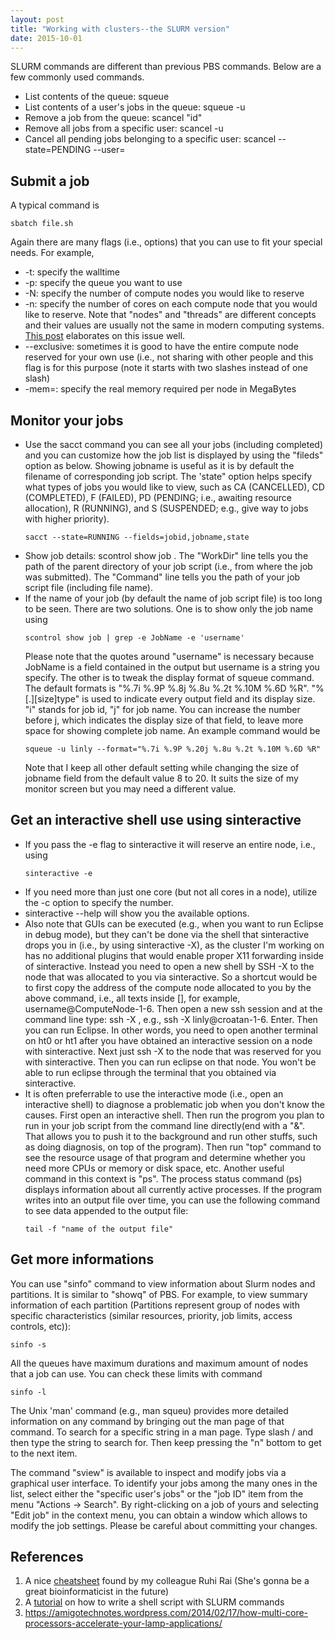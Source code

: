 ```yaml
---
layout: post
title: "Working with clusters--the SLURM version"
date: 2015-10-01
---
```

SLURM commands are different than previous PBS commands. Below are a few commonly used commands.
<ul>
<li>List contents of the queue: squeue</li>
<li>List contents of a user's jobs in the queue: squeue -u <username></li>
<li>Remove a job from the queue: scancel "id"</li>
<li>Remove all jobs from a specific user: scancel -u <username></li>
<li>Cancel all pending jobs belonging to a specific user: scancel --state=PENDING --user=<username></li>
</ul>

<h2>Submit a job</h2>
A typical command is
<pre><code>sbatch file.sh</code></pre>
Again there are many flags (i.e., options) that you can use to fit your special needs. For example,
<ul>
<li>-t: specify the walltime</li>
<li>-p: specify the queue you want to use</li>
<li>-N: specify the number of compute nodes you would like to reserve</li>
<li>-n: specify the number of cores on each compute node that you would like to reserve. Note that "nodes" and "threads" are different concepts and their values are usually not the same in modern computing systems. <a href="https://amigotechnotes.wordpress.com/2014/02/17/how-multi-core-processors-accelerate-your-lamp-applications/">This post</a> elaborates on this issue well.</li>
<li>--exclusive: sometimes it is good to have the entire compute node reserved for your own use (i.e., not sharing with other people and this flag is for this purpose (note it starts with two slashes instead of one slash)</li>
<li>-mem=<MB>: specify the real memory required per node in MegaBytes</li>
</ul>
<h2>Monitor your jobs</h2>
<ul>
<li>Use the sacct command you can see all your jobs (including completed) and you can customize how the job list is displayed by using the "fileds" option as below. Showing jobname is useful as it is by default the filename of corresponding job script. The 'state" option helps specify what types of jobs you would like to view, such as CA (CANCELLED), CD (COMPLETED), F (FAILED), PD (PENDING; i.e., awaiting resource allocation), R (RUNNING), and S (SUSPENDED; e.g., give way to jobs with higher priority).
<pre><code>sacct --state=RUNNING --fields=jobid,jobname,state</code></pre>
</li>
<li>Show job details: scontrol show job <jobID>. The "WorkDir" line tells you the path of the parent directory of your job script (i.e., from where the job was submitted). The "Command" line tells you the path of your job script file (including file name).</li>
<li>If the name of your job (by default the name of job script file) is too long to be seen. There are two solutions. One is to show only the job name using
<pre><code>scontrol show job | grep -e JobName -e 'username'</code></pre>
Please note that the quotes around "username" is necessary because JobName is a field contained in the output but username is a string you specify.
The other is to tweak the display format of squeue command. The default formats is "%.7i %.9P %.8j %.8u %.2t %.10M %.6D %R". "%[.][size]type" is used to indicate every output field and its display size. "i" stands for job id, "j" for job name. You can increase the number before j, which indicates the display size of that field, to leave more space for showing complete job name. An example command would be
<pre><code>squeue -u linly --format="%.7i %.9P %.20j %.8u %.2t %.10M %.6D %R"</code></pre>
Note that I keep all other default setting while changing the size of jobname field from the default value 8 to 20. It suits the size of my monitor screen but you may need a different value.
</li>
</ul>
<h2>Get an interactive shell use using sinteractive</h2>
<ul>
<li>If you pass the -e flag to sinteractive it will reserve an entire node, i.e., using
<pre><code>sinteractive -e</code></pre>
</li>
<li>If you need more than just one core (but not all cores in a node), utilize the -c option to specify the number.</li>
<li>sinteractive --help will show you the available options.</li>
<li>Also note that GUIs can be executed (e.g., when you want to run Eclipse in debug mode), but they can't be done via the shell that sinteractive drops you in (i.e., by using sinteractive -X), as the cluster I'm working on has no additional plugins that would enable proper X11 forwarding inside of sinteractive. Instead you need to open a new shell by SSH -X to the node that was allocated to you via sinteractive. So a shortcut would be to first copy the address of the compute node allocated to you by the above command, i.e., all texts inside [], for example, username@ComputeNode-1-6. Then open a new ssh session and at the command line type: ssh -X <the address you just copied>, e.g., ssh -X linly@croatan-1-6. Enter. Then you can run Eclipse. In other words, you need to open another terminal on ht0 or ht1 after you have obtained an interactive session on a node with sinteractive. Next just ssh -X <node> to the node that was reserved for you with sinteractive. Then you can run eclipse on that node. You won't be able to run eclipse through the terminal that you obtained via sinteractive.</li>
<li>It is often preferrable to use the interactive mode (i.e., open an interactive shell) to diagnose a problematic job when you don't know the causes. First open an interactive shell. Then run the progrom you plan to run in your job script from the command line directly(end with a "&". That allows you to push it to the background and run other stuffs, such as doing diagnosis, on top of the program). Then run "top" command to see the resource usage of that program and determine whether you need more CPUs or memory or disk space, etc. Another useful command in this context is "ps". The process status command (ps) displays information about all currently active processes. If the program writes into an output file over time, you can use the following command to see data appended to the output file:
<pre><code>tail -f "name of the output file"</code></pre>
</li>
</ul>
<h2>Get more informations</h2>
You can use "sinfo" command to view information about Slurm nodes and partitions. It is similar to "showq" of PBS. For example, to view summary information of each partition (Partitions represent group of nodes with specific characteristics (similar resources, priority, job limits, access controls, etc)):
<pre><code>sinfo -s</code></pre>
All the queues have maximum durations and maximum amount of nodes that a job can use. You can check these limits with command
<pre><code>sinfo -l</code></pre>

The Unix 'man' command (e.g., man squeu) provides more detailed information on any command by bringing out the man page of that command. To search for a specific string in a man page. Type slash / and then type the string to search for. Then keep pressing the "n" bottom to get to the next item.

The command "sview" is available to inspect and modify jobs via a graphical user interface. To identify your jobs among the many ones in the list, select either the "specific user's jobs" or the "job ID" item from the menu "Actions -> Search". By right-clicking on a job of yours and selecting "Edit job" in the context menu, you can obtain a window which allows to modify the job settings. Please be careful about committing your changes.

<h2>References</h2>
<ol>
<li>A nice <a href="http://ecs.rutgers.edu/slurm_commands.html">cheatsheet</a> found by my colleague Ruhi Rai (She's gonna be a great bioinformaticist in the future)</li>
<li>A <a href="http://www.arc.ox.ac.uk/content/slurm-job-scheduler">tutorial</a> on how to write a shell script with SLURM commands</li>
<li><a href="https://amigotechnotes.wordpress.com/2014/02/17/how-multi-core-processors-accelerate-your-lamp-applications/">https://amigotechnotes.wordpress.com/2014/02/17/how-multi-core-processors-accelerate-your-lamp-applications/</a></li>
</ol>
